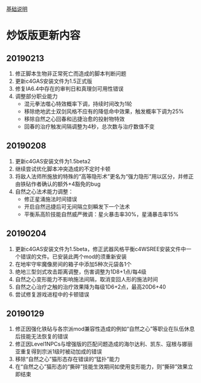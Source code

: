 [基础说明](BG2EE_IA_c4Customize.md)
# 炒饭版更新内容

## 20190213
1. 修正脚本生物非正常死亡而造成的脚本判断问题
2. 更新c4GAS安装文件为1.5正式版
2. 修复IA6.4中存在的审判日和真理剑可用性错误
3. 调整部分职业能力
   - 混元拳法噬心特效概率下调，持续时间改为1轮
   - 移除绝地武士双剑风格不应有的降低命中效果，触发概率下调为25%
   - 移除自然之心回春和迅捷治愈的投射物特效
   - 回春的治疗触发间隔调整为4秒，总次数与治疗数值不变

## 20190208
1. 更新c4GAS安装文件为1.5beta2
2. 继续尝试优化脚本冲突造成的不定时卡顿
3. 将敌人法师所施放的特殊的“高等隐形术”更名为“强力隐形”用以区分，并修正由铁砧作者确认的额外+4豁免的bug
4. 自然之心法术能力调整：
   - 修正星涌施法时间错误
   - 开启自然迅捷后可无间隔立刻瞬发下一个法术
   - 平衡系高阶技能自然威严微调：星火暴击率30%，星涌暴击率15%

## 20190204
1. 更新c4GAS安装文件为1.5beta，修正武器风格平衡c4WSREE安装文件中一个错误的文件。已安装此两个mod的须重新安装
2. 在地牢守牢魔像房间的箱子中添加5种次元袋各1个
3. 绝地三型剑式攻击距离调整，伤害调整为1D8+1点/每4级
4. 自然之心变形能力不影响施法间隔，取消变回人形的施法时间
5. 自然之心治疗之触的治疗效果降为每级1D6+2点，最高20D6+40
6. 尝试修复游戏进程中的卡顿错误

## 20190129
1.	修正因强化铁砧与各宗派mod兼容性造成的例如“自然之心”等职业在队伍休息后技能无法恢复的错误
2.	修正因Level1NPCs与增强版的匹配问题造成的海尔达利、凯东、寇根与娜丽亚重复得到宗派1级时被动加成的错误
3.	移除“自然之心”猫形态存在错误的“猛扑”能力
4.	在“自然之心”猫形态的“撕碎”技能生效期间如使用变形能力，则“撕碎”效果立即结束
